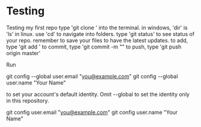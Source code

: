 # Testing
Testing my first repo
type 'git clone <paste clone link here>' into the terminal.
in windows, 'dir' is 'ls' in linux. use 'cd' to navigate into folders.
type 'git status' to see status of your repo.
remember to save your files to have the latest updates.
to add, type 'git add <name of file you want to add into github>'
to commit, type 'git commit -m "<insert message here>"
to push, type 'git push origin master'

Run

  git config --global user.email "you@example.com"
  git config --global user.name "Your Name"

to set your account's default identity.
Omit --global to set the identity only in this repository.

  git config user.email "you@example.com"
  git config user.name "Your Name"